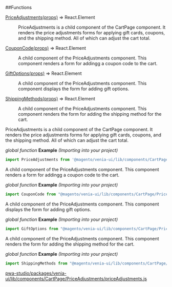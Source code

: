 ##Functions

<dl>
<dt><a href="#PriceAdjustments">PriceAdjustments(props)</a> ⇒ <inlineCode>React.Element</inlineCode></dt>
<dd>

PriceAdjustments is a child component of the CartPage component.
It renders the price adjustments forms for applying gift cards, coupons, and the shipping method.
All of which can adjust the cart total.

</dd>
<dt><a href="#CouponCode">CouponCode(props)</a> ⇒ <inlineCode>React.Element</inlineCode></dt>
<dd>

A child component of the PriceAdjustments component.
This component renders a form for addingg a coupon code to the cart.

</dd>
<dt><a href="#GiftOptions">GiftOptions(props)</a> ⇒ <inlineCode>React.Element</inlineCode></dt>
<dd>

A child component of the PriceAdjustments component.
This component displays the form for adding gift options.

</dd>
<dt><a href="#ShippingMethods">ShippingMethods(props)</a> ⇒ <inlineCode>React.Element</inlineCode></dt>
<dd>

A child component of the PriceAdjustments component.
This component renders the form for adding the shipping method for the cart.

</dd>
</dl>


PriceAdjustments is a child component of the CartPage component.
It renders the price adjustments forms for applying gift cards, coupons, and the shipping method.
All of which can adjust the cart total.

*global* *function*
**Example** *(Importing into your project)*  
```js
import PriceAdjustments from '@magento/venia-ui/lib/components/CartPage/PriceAdjustments'
```

A child component of the PriceAdjustments component.
This component renders a form for addingg a coupon code to the cart.

*global* *function*
**Example** *(Importing into your project)*  
```js
import CouponCode from "@magento/venia-ui/lib/components/CartPage/PriceAdjustments/CouponCode";
```

A child component of the PriceAdjustments component.
This component displays the form for adding gift options.

*global* *function*
**Example** *(Importing into your project)*  
```js
import GiftOptions from "@magento/venia-ui/lib/components/CartPage/PriceAdjustments/GiftOptions";
```

A child component of the PriceAdjustments component.
This component renders the form for adding the shipping method for the cart.

*global* *function*
**Example** *(Importing into your project)*  
```js
import ShippingMethods from "@magento/venia-ui/lib/components/CartPage/PriceAdjustments/ShippingMethods";
```


[pwa-studio/packages/venia-ui/lib/components/CartPage/PriceAdjustments/priceAdjustments.js](https://github.com/magento/pwa-studio/blob/develop/packages/venia-ui/lib/components/CartPage/PriceAdjustments/priceAdjustments.js)